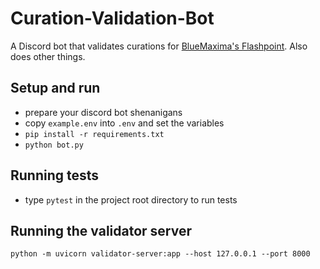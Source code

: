 # Curation-Validation-Bot
A Discord bot that validates curations for [BlueMaxima's Flashpoint](https://bluemaxima.org/flashpoint/). Also does other things.

## Setup and run
- prepare your discord bot shenanigans
- copy `example.env` into `.env` and set the variables
- `pip install -r requirements.txt`
- `python bot.py`

## Running tests
- type `pytest` in the project root directory to run tests

## Running the validator server
`python -m uvicorn validator-server:app --host 127.0.0.1 --port 8000`